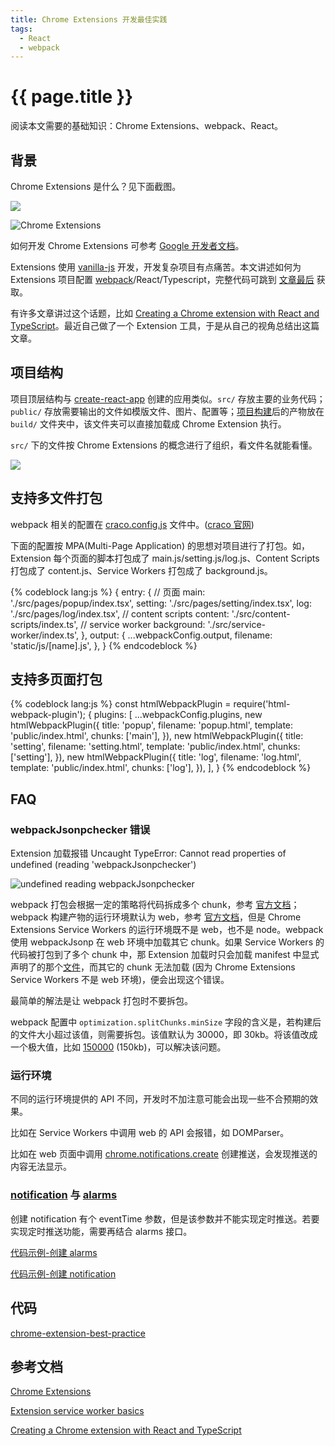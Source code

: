 ```yaml
---
title: Chrome Extensions 开发最佳实践
tags:
  - React
  - webpack
---
```


# {{ page.title }}

阅读本文需要的基础知识：Chrome Extensions、webpack、React。

<!-- more -->

## 背景

Chrome Extensions 是什么？见下面截图。

![](/images/2023-05-17-chrome-extensions-entry.png)

![Chrome Extensions](/images/2023-05-17-chrome-extensions.png)

如何开发 Chrome Extensions 可参考 [Google 开发者文档](https://developer.chrome.com/docs/extensions/)。

Extensions 使用 [vanilla-js](https://www.carrentalgateway.com/glossary/vanilla-javascript/) 开发，开发复杂项目有点痛苦。本文讲述如何为 Extensions 项目配置 [webpack](https://v4.webpack.js.org/concepts/)/React/Typescript，完整代码可跳到 [文章最后](#代码) 获取。

有许多文章讲过这个话题，比如 [Creating a Chrome extension with React and TypeScript](https://blog.logrocket.com/creating-chrome-extension-react-typescript/)。最近自己做了一个 Extension 工具，于是从自己的视角总结出这篇文章。

## 项目结构

项目顶层结构与 [create-react-app](https://create-react-app.dev/) 创建的应用类似。`src/` 存放主要的业务代码；`public/` 存放需要输出的文件如模版文件、图片、配置等；[项目构建](https://github.com/rob2468/chrome-extension-best-practice/blob/master/package.json#L7)后的产物放在 `build/` 文件夹中，该文件夹可以直接加载成 Chrome Extension 执行。

`src/` 下的文件按 Chrome Extensions 的概念进行了组织，看文件名就能看懂。

![](/images/2023-05-17-project-structure.png)

## 支持多文件打包

webpack 相关的配置在 [craco.config.js](https://github.com/rob2468/chrome-extension-best-practice/blob/master/craco.config.js) 文件中。([craco 官网](https://craco.js.org/))

下面的配置按 MPA(Multi-Page Application) 的思想对项目进行了打包。如，Extension 每个页面的脚本打包成了 main.js/setting.js/log.js、Content Scripts 打包成了 content.js、Service Workers 打包成了 background.js。

{% codeblock lang:js %}
{
  entry: {
    // 页面
    main: './src/pages/popup/index.tsx',
    setting: './src/pages/setting/index.tsx',
    log: './src/pages/log/index.tsx',
    // content scripts
    content: './src/content-scripts/index.ts',
    // service worker
    background: './src/service-worker/index.ts',
  },
  output: {
    ...webpackConfig.output,
    filename: 'static/js/[name].js',
  },
}
{% endcodeblock %}

## 支持多页面打包

{% codeblock lang:js %}
const htmlWebpackPlugin = require('html-webpack-plugin');
{
  plugins: [
    ...webpackConfig.plugins,
    new htmlWebpackPlugin({
      title: 'popup',
      filename: 'popup.html',
      template: 'public/index.html',
      chunks: ['main'],
    }),
    new htmlWebpackPlugin({
      title: 'setting',
      filename: 'setting.html',
      template: 'public/index.html',
      chunks: ['setting'],
    }),
    new htmlWebpackPlugin({
      title: 'log',
      filename: 'log.html',
      template: 'public/index.html',
      chunks: ['log'],
    }),
  ],
}
{% endcodeblock %}

## FAQ

### webpackJsonpchecker 错误

Extension 加载报错 Uncaught TypeError: Cannot read properties of undefined (reading 'webpackJsonpchecker')

![undefined reading webpackJsonpchecker](/images/2023-05-17-webpackJsonpchecker-error.jpg)

webpack 打包会根据一定的策略将代码拆成多个 chunk，参考 [官方文档](https://v4.webpack.js.org/plugins/split-chunks-plugin/)；webpack 构建产物的运行环境默认为 web，参考 [官方文档](https://v4.webpack.js.org/concepts/targets/)，但是 Chrome Extensions Service Workers 的运行环境既不是 web，也不是 node。webpack 使用 webpackJsonp 在 web 环境中加载其它 chunk。如果 Service Workers 的代码被打包到了多个 chunk 中，那 Extension 加载时只会加载 manifest 中显式声明了的那个[文件](https://github.com/rob2468/chrome-extension-best-practice/blob/master/public/manifest.json#L10)，而其它的 chunk 无法加载 (因为 Chrome Extensions Service Workers 不是 web 环境)，便会出现这个错误。

最简单的解法是让 webpack 打包时不要拆包。

webpack 配置中 `optimization.splitChunks.minSize` 字段的含义是，若构建后的文件大小超过该值，则需要拆包。该值默认为 30000，即 30kb。将该值改成一个极大值，比如 [150000](https://github.com/rob2468/chrome-extension-best-practice/blob/master/craco.config.js#L32) (150kb)，可以解决该问题。

### 运行环境

不同的运行环境提供的 API 不同，开发时不加注意可能会出现一些不合预期的效果。

比如在 Service Workers 中调用 web 的 API 会报错，如 DOMParser。

比如在 web 页面中调用 [chrome.notifications.create](https://developer.chrome.com/docs/extensions/reference/notifications/#method-create) 创建推送，会发现推送的内容无法显示。

### [notification](https://developer.chrome.com/docs/extensions/reference/notifications/) 与 [alarms](https://developer.chrome.com/docs/extensions/reference/alarms/)

创建 notification 有个 eventTime 参数，但是该参数并不能实现定时推送。若要实现定时推送功能，需要再结合 alarms 接口。

[代码示例-创建 alarms](https://github.com/rob2468/chrome-extension-best-practice/blob/master/src/pages/popup/util.ts#L120-L122)

[代码示例-创建 notification](https://github.com/rob2468/chrome-extension-best-practice/blob/master/src/service-worker/index.ts#L86-L111)

## 代码

[chrome-extension-best-practice](https://github.com/rob2468/chrome-extension-best-practice)

## 参考文档

[Chrome Extensions](https://developer.chrome.com/docs/extensions/)

[Extension service worker basics](https://developer.chrome.com/docs/extensions/mv3/service_workers/basics/)

[Creating a Chrome extension with React and TypeScript](https://blog.logrocket.com/creating-chrome-extension-react-typescript/)
